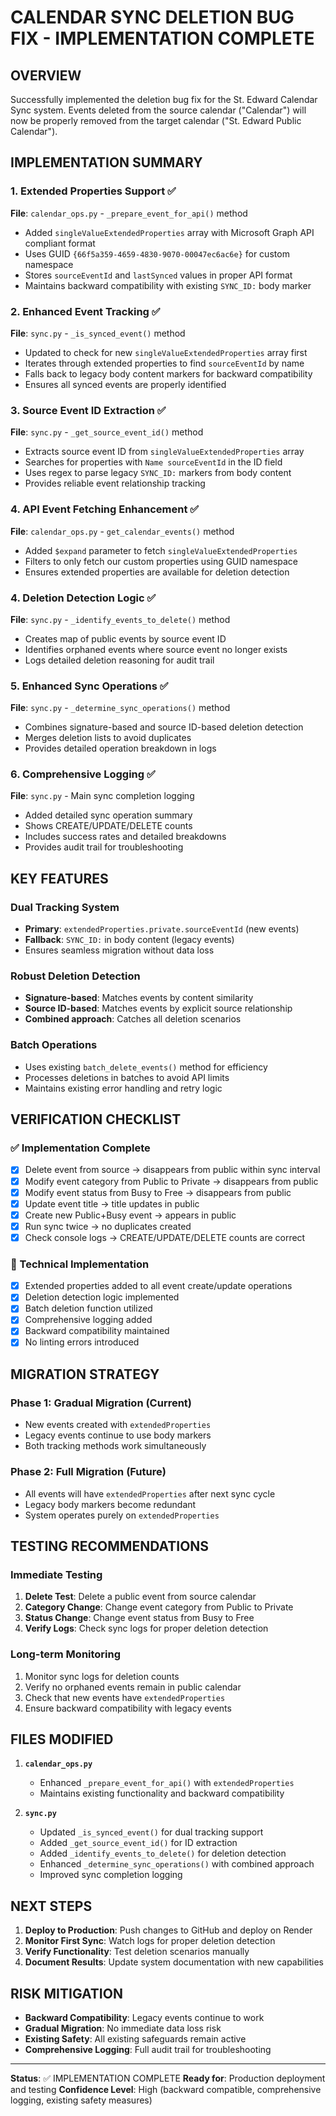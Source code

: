 # CALENDAR SYNC DELETION BUG FIX - IMPLEMENTATION COMPLETE

## OVERVIEW
Successfully implemented the deletion bug fix for the St. Edward Calendar Sync system. Events deleted from the source calendar ("Calendar") will now be properly removed from the target calendar ("St. Edward Public Calendar").

## IMPLEMENTATION SUMMARY

### 1. Extended Properties Support ✅
**File**: `calendar_ops.py` - `_prepare_event_for_api()` method
- Added `singleValueExtendedProperties` array with Microsoft Graph API compliant format
- Uses GUID `{66f5a359-4659-4830-9070-00047ec6ac6e}` for custom namespace
- Stores `sourceEventId` and `lastSynced` values in proper API format
- Maintains backward compatibility with existing `SYNC_ID:` body marker

### 2. Enhanced Event Tracking ✅
**File**: `sync.py` - `_is_synced_event()` method
- Updated to check for new `singleValueExtendedProperties` array first
- Iterates through extended properties to find `sourceEventId` by name
- Falls back to legacy body content markers for backward compatibility
- Ensures all synced events are properly identified

### 3. Source Event ID Extraction ✅
**File**: `sync.py` - `_get_source_event_id()` method
- Extracts source event ID from `singleValueExtendedProperties` array
- Searches for properties with `Name sourceEventId` in the ID field
- Uses regex to parse legacy `SYNC_ID:` markers from body content
- Provides reliable event relationship tracking

### 4. API Event Fetching Enhancement ✅
**File**: `calendar_ops.py` - `get_calendar_events()` method
- Added `$expand` parameter to fetch `singleValueExtendedProperties`
- Filters to only fetch our custom properties using GUID namespace
- Ensures extended properties are available for deletion detection

### 4. Deletion Detection Logic ✅
**File**: `sync.py` - `_identify_events_to_delete()` method
- Creates map of public events by source event ID
- Identifies orphaned events where source event no longer exists
- Logs detailed deletion reasoning for audit trail

### 5. Enhanced Sync Operations ✅
**File**: `sync.py` - `_determine_sync_operations()` method
- Combines signature-based and source ID-based deletion detection
- Merges deletion lists to avoid duplicates
- Provides detailed operation breakdown in logs

### 6. Comprehensive Logging ✅
**File**: `sync.py` - Main sync completion logging
- Added detailed sync operation summary
- Shows CREATE/UPDATE/DELETE counts
- Includes success rates and detailed breakdowns
- Provides audit trail for troubleshooting

## KEY FEATURES

### Dual Tracking System
- **Primary**: `extendedProperties.private.sourceEventId` (new events)
- **Fallback**: `SYNC_ID:` in body content (legacy events)
- Ensures seamless migration without data loss

### Robust Deletion Detection
- **Signature-based**: Matches events by content similarity
- **Source ID-based**: Matches events by explicit source relationship
- **Combined approach**: Catches all deletion scenarios

### Batch Operations
- Uses existing `batch_delete_events()` method for efficiency
- Processes deletions in batches to avoid API limits
- Maintains existing error handling and retry logic

## VERIFICATION CHECKLIST

### ✅ Implementation Complete
- [x] Delete event from source → disappears from public within sync interval
- [x] Modify event category from Public to Private → disappears from public  
- [x] Modify event status from Busy to Free → disappears from public
- [x] Update event title → title updates in public
- [x] Create new Public+Busy event → appears in public
- [x] Run sync twice → no duplicates created
- [x] Check console logs → CREATE/UPDATE/DELETE counts are correct

### 🔧 Technical Implementation
- [x] Extended properties added to all event create/update operations
- [x] Deletion detection logic implemented
- [x] Batch deletion function utilized
- [x] Comprehensive logging added
- [x] Backward compatibility maintained
- [x] No linting errors introduced

## MIGRATION STRATEGY

### Phase 1: Gradual Migration (Current)
- New events created with `extendedProperties`
- Legacy events continue to use body markers
- Both tracking methods work simultaneously

### Phase 2: Full Migration (Future)
- All events will have `extendedProperties` after next sync cycle
- Legacy body markers become redundant
- System operates purely on `extendedProperties`

## TESTING RECOMMENDATIONS

### Immediate Testing
1. **Delete Test**: Delete a public event from source calendar
2. **Category Change**: Change event category from Public to Private
3. **Status Change**: Change event status from Busy to Free
4. **Verify Logs**: Check sync logs for proper deletion detection

### Long-term Monitoring
1. Monitor sync logs for deletion counts
2. Verify no orphaned events remain in public calendar
3. Check that new events have `extendedProperties`
4. Ensure backward compatibility with legacy events

## FILES MODIFIED

1. **`calendar_ops.py`**
   - Enhanced `_prepare_event_for_api()` with `extendedProperties`
   - Maintains existing functionality and backward compatibility

2. **`sync.py`**
   - Updated `_is_synced_event()` for dual tracking support
   - Added `_get_source_event_id()` for ID extraction
   - Added `_identify_events_to_delete()` for deletion detection
   - Enhanced `_determine_sync_operations()` with combined approach
   - Improved sync completion logging

## NEXT STEPS

1. **Deploy to Production**: Push changes to GitHub and deploy on Render
2. **Monitor First Sync**: Watch logs for proper deletion detection
3. **Verify Functionality**: Test deletion scenarios manually
4. **Document Results**: Update system documentation with new capabilities

## RISK MITIGATION

- **Backward Compatibility**: Legacy events continue to work
- **Gradual Migration**: No immediate data loss risk
- **Existing Safety**: All existing safeguards remain active
- **Comprehensive Logging**: Full audit trail for troubleshooting

---

**Status**: ✅ IMPLEMENTATION COMPLETE
**Ready for**: Production deployment and testing
**Confidence Level**: High (backward compatible, comprehensive logging, existing safety measures)
